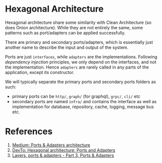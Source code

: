 # Hexagonal Architecture

Hexagonal architecture share some similarity with Clean Architecture (so does Onion architecture). While they are not entirely the same, some patterns such as port/adapters can be applied successfully.

There are primary and secondary ports/adapters, which is essentially just another name to describe the input and output of the system.

Ports are just `interfaces`, while `adapters` are the implementations. Following _dependency injection_ principles, we only depend on the interfaces, and not the implementation. Hence `adapters` are rarely called in any parts of the application, except its constructor.

We will typically separate the primary ports and secondary ports folders as such:
- primary ports can be `http/`, `graph/` (for graphql), `grpc/`, `cli/` etc
- secondary ports are named `infra/` and contains the interface as well as implementation for database, repository, cache, logging, message bus etc.

# References

1. [Medium: Ports & Adapters architecture](https://wkrzywiec.medium.com/ports-adapters-architecture-on-example-19cab9e93be7)
2. [DevTo: Hexagonal architecture: Ports and Adapters](https://dev.to/jofisaes/hexagonal-architecture-ports-and-adapters-1h4m)
3. [Layers, ports & adapters - Part 3, Ports & Adapters](https://matthiasnoback.nl/2017/08/layers-ports-and-adapters-part-3-ports-and-adapters/)
